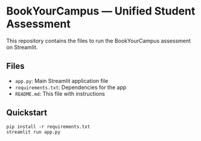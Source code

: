 # BookYourCampus — Unified Student Assessment

This repository contains the files to run the BookYourCampus assessment on Streamlit.

## Files
- `app.py`: Main Streamlit application file
- `requirements.txt`: Dependencies for the app
- `README.md`: This file with instructions

## Quickstart
```
pip install -r requirements.txt
streamlit run app.py
```
